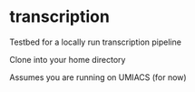# transcription
Testbed for a locally run transcription pipeline

Clone into your home directory

Assumes you are running on UMIACS (for now)